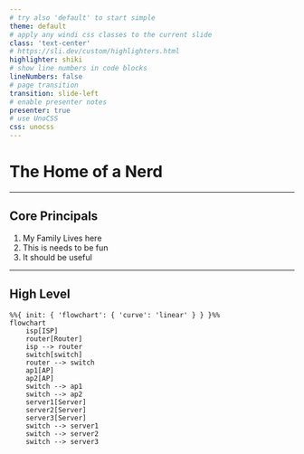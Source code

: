 ```yaml
---
# try also 'default' to start simple
theme: default
# apply any windi css classes to the current slide
class: 'text-center'
# https://sli.dev/custom/highlighters.html
highlighter: shiki
# show line numbers in code blocks
lineNumbers: false
# page transition
transition: slide-left
# enable presenter notes
presenter: true
# use UnoCSS
css: unocss
---
```



# The Home of a Nerd

---

## Core Principals

1. My Family Lives here
2. This is needs to be fun
3. It should be useful

---

## High Level

```mermaid
%%{ init: { 'flowchart': { 'curve': 'linear' } } }%%
flowchart
    isp[ISP]
    router[Router]
    isp --> router
    switch[switch]
    router --> switch
    ap1[AP]
    ap2[AP]
    switch --> ap1
    switch --> ap2
    server1[Server]
    server2[Server]
    server3[Server]
    switch --> server1
    switch --> server2
    switch --> server3
```
